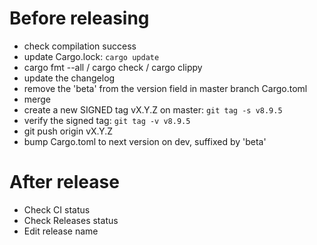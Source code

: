 # Before releasing

 - check compilation success
 - update Cargo.lock: `cargo update`
 - cargo fmt --all / cargo check / cargo clippy
 - update the changelog
 - remove the 'beta' from the version field in master branch Cargo.toml
 - merge
 - create a new SIGNED tag vX.Y.Z on master: `git tag -s v8.9.5`
 - verify the signed tag: `git tag -v v8.9.5`
 - git push origin vX.Y.Z
 - bump Cargo.toml to next version on dev, suffixed by 'beta'

# After release

 - Check CI status
 - Check Releases status
 - Edit release name

